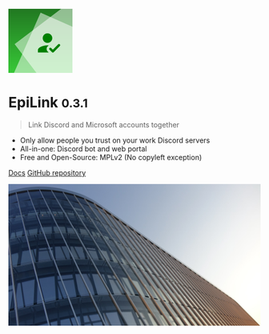 ![logo](logo.svg)

# EpiLink <small>0.3.1</small>

> Link Discord and Microsoft accounts together

- Only allow people you trust on your work Discord servers
- All-in-one: Discord bot and web portal
- Free and Open-Source: MPLv2 (No copyleft exception)

[Docs](#epilink) [GitHub repository](https://github.com/EpiLink/EpiLink)

![](/bg.jpg)